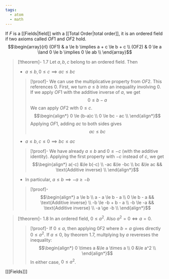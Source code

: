 ```yaml
---
tags:
  - atom
  - math
---
```

If $F$ is a [[Fields|field]] with a [[Total Order|total order]], it is an ordered field if two axioms called $OF1$ and $OF2$ hold.
$$\begin{array}{rl}
	(OF1) & a \le b \implies a + c \le b + c \\
	(OF2) & 0 \le a \land 0 \le b \implies 0 \le ab \\
\end{array}$$
>[!theorem]- 1.7
> Let $a,b,c$ belong to an ordered field. Then 
> - $a \le b, 0 \le c \implies ac \le bc$
> > [!proof]-
> > We can use the multiplicative property from $OF2$. This references $0$. First, we turn $a \le b$ into an inequality involving $0$. If we apply  $OF1$ with the additive inverse of $a$, we get 
> > $$ 0 \le b - a $$
> > We can apply $OF2$ with $0 \le c$.
> > $$\begin{align*}
> > 	0 \le (b-a)c \\
> > 	0 \le bc - ac \\
> > \end{align*}$$
> > Applying $OF1$, adding $ac$ to both sides gives
> > $$ac \le bc$$
> - $a \le b, c \le 0 \implies bc \le ac$
> > [!proof]-
> > We have already $a \le b$ and $0 \le -c$ (with the additive identity). Applying the first property with $-c$ instead of $c$, we get
> > $$\begin{align*}
> >	a(-c) &\le b(-c) \\
> >	-ac &\le -bc \\
> >	bc &\le ac && \text{Additive inverse} \\
> > \end{align*}$$
> - In particular, $a \le b \implies -a \ge -b$
> >[!proof]-
> > $$\begin{align*}
> > 	a \le b \\
> > 	a - a \le b - a \\
> > 	0 \le b - a && \text{Additive inverse} \\
> > 	-b \le -b + b - a \\
> > 	-b \le -a && \text{Additive inverse} \\
> > 	-a \ge -b \\
> > \end{align*}$$

> [!theorem]- 1.8
> In an ordered field, $0 \le a^2$. Also $a^2 = 0 \iff a= 0$.
> > [!proof]-
> > If $0 \le a$, then applying $0F2$ where $b=a$ gives directly $0 \le a^2$.
> > If $a \le 0$, by theorem 1.7, multplying by $a$ revereses the inequality:
> > $$\begin{align*}
> > 	0 \times a &\le a \times a \\
> > 	0 &\le a^2 \\
> > \end{align*}$$
> > In either case, $0 \le a^2$.

\[[[Fields]]\]